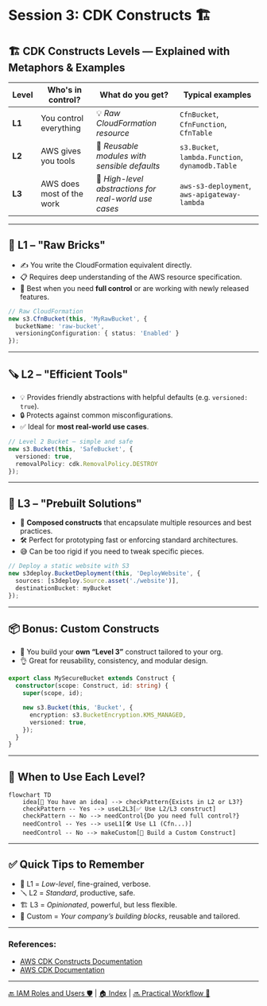 # Session 3: CDK Constructs 🏗️

## 🏗️ CDK Constructs Levels — Explained with Metaphors & Examples

| Level  | Who's in control?         | What do you get?                                      | Typical examples                                 |
| ------ | ------------------------- | ----------------------------------------------------- | ------------------------------------------------ |
| **L1** | You control everything    | 💡 *Raw CloudFormation resource*                      | `CfnBucket`, `CfnFunction`, `CfnTable`           |
| **L2** | AWS gives you tools       | 🧰 *Reusable modules with sensible defaults*          | `s3.Bucket`, `lambda.Function`, `dynamodb.Table` |
| **L3** | AWS does most of the work | 🚀 *High-level abstractions for real-world use cases* | `aws-s3-deployment`, `aws-apigateway-lambda`     |

---

## 🧱 L1 – "Raw Bricks"

* ✍️ You write the CloudFormation equivalent directly.
* 📋 Requires deep understanding of the AWS resource specification.
* 🎯 Best when you need **full control** or are working with newly released features.

```ts
// Raw CloudFormation
new s3.CfnBucket(this, 'MyRawBucket', {
  bucketName: 'raw-bucket',
  versioningConfiguration: { status: 'Enabled' }
});
```

---

## 🪚 L2 – "Efficient Tools"

* 💡 Provides friendly abstractions with helpful defaults (e.g. `versioned: true`).
* 🔒 Protects against common misconfigurations.
* ✅ Ideal for **most real-world use cases**.

```ts
// Level 2 Bucket – simple and safe
new s3.Bucket(this, 'SafeBucket', {
  versioned: true,
  removalPolicy: cdk.RemovalPolicy.DESTROY
});
```

---

## 🧠 L3 – "Prebuilt Solutions"

* 🧬 **Composed constructs** that encapsulate multiple resources and best practices.
* 🛠️ Perfect for prototyping fast or enforcing standard architectures.
* 😅 Can be too rigid if you need to tweak specific pieces.

```ts
// Deploy a static website with S3
new s3deploy.BucketDeployment(this, 'DeployWebsite', {
  sources: [s3deploy.Source.asset('./website')],
  destinationBucket: myBucket
});
```

---

## 📦 Bonus: Custom Constructs

* 🧩 You build your **own “Level 3”** construct tailored to your org.
* 👌 Great for reusability, consistency, and modular design.

```ts
export class MySecureBucket extends Construct {
  constructor(scope: Construct, id: string) {
    super(scope, id);

    new s3.Bucket(this, 'Bucket', {
      encryption: s3.BucketEncryption.KMS_MANAGED,
      versioned: true,
    });
  }
}
```

---

## 🎯 When to Use Each Level?

```mermaid
flowchart TD
    idea[🎯 You have an idea] --> checkPattern{Exists in L2 or L3?}
    checkPattern -- Yes --> useL2L3[✅ Use L2/L3 construct]
    checkPattern -- No --> needControl{Do you need full control?}
    needControl -- Yes --> useL1[🛠️ Use L1 (Cfn...)]
    needControl -- No --> makeCustom[🧩 Build a Custom Construct]
```

---

## ✅ Quick Tips to Remember

* 🔧 L1 = *Low-level*, fine-grained, verbose.
* 🪛 L2 = *Standard*, productive, safe.
* 🏗️ L3 = *Opinionated*, powerful, but less flexible.
* 🔁 Custom = *Your company’s building blocks*, reusable and tailored.
---

### **References:**

- [AWS CDK Constructs Documentation](https://docs.aws.amazon.com/cdk/latest/guide/constructs.html)
- [AWS CDK Documentation](https://docs.aws.amazon.com/cdk/latest/guide/home.html)

---

[🔙 IAM Roles and Users 🛡️](./02-iam-roles-users.md) | [🏠 Index](../README.md) | [🔜 Practical Workflow 🔄](./04-workflow.md)
